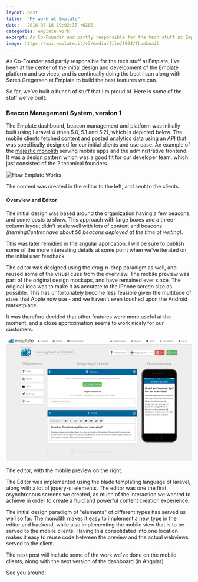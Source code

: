 ```yaml
---
layout: post
title:  "My work at Emplate"
date:   2016-07-16 19:02:37 +0200
categories: emplate work
excerpt: As Co-Founder and partly responsible for the tech stuff at Emplate, I've been a part of a great journey. This post contains some examples of the work we've done so far.
image: https://api.emplate.it/v3/media/file/1064/thumbnail
---
```


As Co-Founder and partly responsible for the tech stuff at Emplate, I've been at the center of the initial design and development of the Emplate platform and services, and is continually doing the best I can along with Søren Gregersen at Emplate to build the best features we can.

So far, we've built a bunch of stuff that I'm proud of. Here is some of the stuff we've built:

### Beacon Management System, version 1
The Emplate dashboard, beacon management and platform was initially built using Laravel 4 (then 5.0, 5.1 and 5.2), which is depicted below. The mobile clients fetched content and posted analytics data using an API that was specifically designed for our initial clients and use case. An example of the [majestic monolith][svn-majestic-monolith] serving mobile apps and the administrative frontend. It was a design pattern which was a good fit for our developer team, which just consisted of the 2 technical founders.

![How Emplate Works][How-Emplate-Works-Image]
<p class="img-text">The content was created in the editor to the left, and sent to the clients.</p>

#### Overview and Editor
The initial design was based around the organization having a few beacons, and some posts to show. This approach with large boxes and a three-column layout didn't scale well with lots of content and beacons *(herningCentret have about 50 beacons deployed at the time of writing)*.

This was later remidied in the angular application. I will be sure to publish some of the more interesting details at some point when we've iterated on the initial user feedback.

The editor was designed using the drag-n-drop paradigm as well, and reused some of the visual cues from the overview. The mobile preview was part of the original design mockups, and have remained ever since. The original idea was to make it as accurate to the iPhone screen size as possible. This has unfortunately become less feasible given the multitude of sizes that Apple now use - and we haven't even touched upon the Android marketplace.

It was therefore decided that other features were more useful at the moment, and a close approximation seems to work nicely for our customers.

![The Content Editor, version 1][Emplate-Editor-V1]
<p class="img-text">The editor, with the mobile preview on the right.</p>

The Editor was implemented using the blade templating language of laravel, along with a lot of jquery-ui elements. The editor was one the first asynchronous screens we created, as much of the interaction we wanted to achieve in order to create a fluid and powerful content creation experience.

The initial design paradigm of "elements" of different types has served us well so far. The monolith makes it easy to implement a new type in the editor and backend, while also implementing the mobile view that is to be served to the mobile clients. Having this consolidated into one location makes it easy to reuse code between the preview and the actual webviews served to the client.

The next post will include some of the work we've done on the mobile clients, along with the next version of the dashboard (in Angular).

See you around!

[beacon-system]: http://emplate.it
[How-Emplate-Works-Image]: http://emplate.it/wp-content/uploads/2013/10/hvordan-virker-emplate.png
[Emplate-Editor-V1]: /assets/images/emplate-editor-v1.png
[svn-majestic-monolith]: https://m.signalvnoise.com/the-majestic-monolith-29166d022228